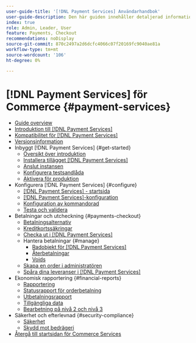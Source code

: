 ```yaml
---
user-guide-title: '[!DNL Payment Services] Användarhandbok'
user-guide-description: Den här guiden innehåller detaljerad information om hur du installerar och konfigurerar [!DNL Payment Services] för din [!DNL Adobe Commerce] eller [!DNL Magento Open Source] butik.
index: true
role: Admin, Leader, User
feature: Payments, Checkout
recommendations: noDisplay
source-git-commit: 870c2497a2d6dcfc4066c07f20169fc9040ae81a
workflow-type: tm+mt
source-wordcount: '106'
ht-degree: 0%

---
```



# [!DNL Payment Services] för Commerce {#payment-services}

- [Guide overview](guide-overview.md)
- [Introduktion till  [!DNL Payment Services]](introduction.md)
- [Kompatibilitet för  [!DNL Payment Services]](compatibility.md)
- [Versionsinformation](release-notes.md)
- Inbyggt [!DNL Payment Services] {#get-started}
   - [Översikt över introduktion](onboard.md)
   - [Installera tillägget  [!DNL Payment Services] ](install.md)
   - [Anslut instansen](connect.md)
   - [Konfigurera testsandlåda](sandbox.md)
   - [Aktivera för produktion](production.md)
- Konfigurera [!DNL Payment Services] {#configure}
   - [[!DNL Payment Services] - startsida](payments-home.md)
   - [[!DNL Payment Services]-konfiguration](configure-admin.md)
   - [Konfiguration av kommandorad](configure-cli.md)
   - [Testa och validera](test-validate.md)
- Betalningar och utcheckning {#payments-checkout}
   - [Betalningsalternativ](payments-options.md)
   - [Kreditkortssäkringar](vaulting.md)
   - [Checka ut i  [!DNL Payment Services]](checkout.md)
   - Hantera betalningar {#manage}
      - [Radobjekt för  [!DNL Payment Services]](line-items.md)
      - [Återbetalningar](refunds.md)
      - [Voids](voids.md)
   - [Skapa en order i administratören](create-order.md)
   - [Spåra dina leveranser i  [!DNL Payment Services]](track-shipment.md)
- Ekonomisk rapportering {#financial-reports}
   - [Rapportering](reporting.md)
   - [Statusrapport för orderbetalning](order-payment-status.md)
   - [Utbetalningsrapport](payouts.md)
   - [Tillgängliga data](data.md)
   - [Bearbetning på nivå 2 och nivå 3](levels-card-payment-transactions.md)
- Säkerhet och efterlevnad {#security-compliance}
   - [Säkerhet](security.md)
   - [Skydd mot bedrägeri](fraud-protection.md)
- [Återgå till startsidan för Commerce Services](https://experienceleague.adobe.com/docs/commerce-merchant-services/user-guides/home.html)
